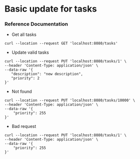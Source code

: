 # Basic update for tasks

### Reference Documentation

* Get all tasks
```aidl
curl --location --request GET 'localhost:8080/tasks'
```
* Update valid tasks
 ```aidl
curl --location --request PUT 'localhost:8080/tasks/1' \
--header 'Content-Type: application/json' \
--data-raw '{
    "description": "new description",
    "priority": 2
}'
```
* Not found
```aidl
curl --location --request PUT 'localhost:8080/tasks/10000' \
--header 'Content-Type: application/json' \
--data-raw '{
    "priority": 255
}'
```
* Bad request
```aidl
curl --location --request PUT 'localhost:8080/tasks/1' \
--header 'Content-Type: application/json' \
--data-raw '{
    "priority": 255
}'
```
